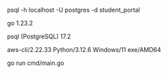 psql -h localhost -U postgres -d student_portal

go 1.23.2

psql (PostgreSQL) 17.2

aws-cli/2.22.33 Python/3.12.6 Windows/11 exe/AMD64

go run cmd/main.go